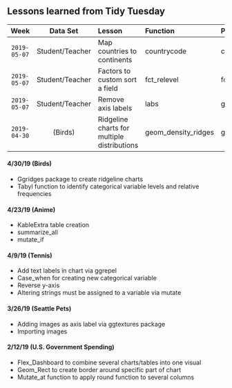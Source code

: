 ## Lessons learned from Tidy Tuesday

| Week | Data Set | Lesson | Function | Package 
| :---: | :---: | :--- | :--- | :--- |
| `2019-05-07` | Student/Teacher | Map countries to continents | countrycode | countrycode |
| `2019-05-07` | Student/Teacher | Factors to custom sort a field | fct_relevel | forcats |
| `2019-05-07` | Student/Teacher | Remove axis labels | labs | ggplot |
| `2019-04-30` |(Birds) | Ridgeline charts for multiple distributions | geom_density_ridges | ggridges |
   
   
#### 4/30/19 (Birds)

   + Ggridges package to create ridgeline charts
   + Tabyl function to identify categorical variable levels and relative frequencies


#### 4/23/19 (Anime)

   + KableExtra table creation
   + summarize_all
   + mutate_if

   
#### 4/9/19 (Tennis)

   + Add text labels in chart via ggrepel
   + Case_when for creating new categorical variable
   + Reverse y-axis
   + Altering strings must be assigned to a variable via mutate


#### 3/26/19 (Seattle Pets)

   + Adding images as axis label via ggtextures package
   + Importing images

   
#### 2/12/19 (U.S. Government Spending)

   + Flex_Dashboard to combine several charts/tables into one visual
   + Geom_Rect to create border around specific part of chart 
   + Mutate_at function to apply round function to several columns
